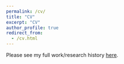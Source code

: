 ```yaml
---
permalink: /cv/
title: "CV"
excerpt: "CV"
author_profile: true
redirect_from: 
  - /cv.html
---
```


Please see my full work/research history [here](ckrawiec.github.io/files/full_resume_072019.pdf).
